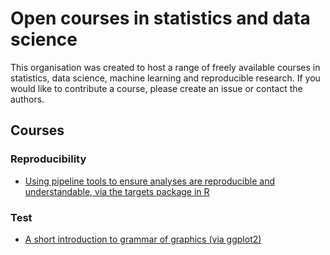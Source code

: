 # Open courses in statistics and data science

This organisation was created to host a range of freely available courses in statistics, data science, machine learning and reproducible research. If you would like to contribute a course, please create an issue or contact the authors.

## Courses

### Reproducibility
- [Using pipeline tools to ensure analyses are reproducible and understandable, via the targets package in R](https://github.com/open-courses-statistics-data-science/pipeline_tools)


### Test

- [A short introduction to grammar of graphics (via ggplot2)](https://github.com/open-courses-statistics-data-science/introduction_to_grammar_of_graphics)
